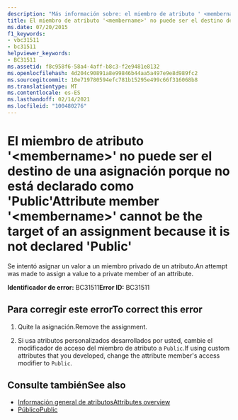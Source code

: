 ```yaml
---
description: "Más información sobre: el miembro de atributo ' <membername> ' no puede ser el destino de una asignación porque no está declarado como ' Public '"
title: El miembro de atributo '<membername>' no puede ser el destino de una asignación porque no está declarado como 'Public'
ms.date: 07/20/2015
f1_keywords:
- vbc31511
- bc31511
helpviewer_keywords:
- BC31511
ms.assetid: f8c958f6-58a4-4aff-b8c3-f2e9481e8132
ms.openlocfilehash: 4d204c90891a8e99846b44aa5a497e9e8d989fc2
ms.sourcegitcommit: 10e719780594efc781b15295e499c66f316068b8
ms.translationtype: MT
ms.contentlocale: es-ES
ms.lasthandoff: 02/14/2021
ms.locfileid: "100480276"
---
```

# <a name="attribute-member-membername-cannot-be-the-target-of-an-assignment-because-it-is-not-declared-public"></a><span data-ttu-id="24d0b-103">El miembro de atributo '\<membername>' no puede ser el destino de una asignación porque no está declarado como 'Public'</span><span class="sxs-lookup"><span data-stu-id="24d0b-103">Attribute member '\<membername>' cannot be the target of an assignment because it is not declared 'Public'</span></span>

<span data-ttu-id="24d0b-104">Se intentó asignar un valor a un miembro privado de un atributo.</span><span class="sxs-lookup"><span data-stu-id="24d0b-104">An attempt was made to assign a value to a private member of an attribute.</span></span>  
  
 <span data-ttu-id="24d0b-105">**Identificador de error:** BC31511</span><span class="sxs-lookup"><span data-stu-id="24d0b-105">**Error ID:** BC31511</span></span>  
  
## <a name="to-correct-this-error"></a><span data-ttu-id="24d0b-106">Para corregir este error</span><span class="sxs-lookup"><span data-stu-id="24d0b-106">To correct this error</span></span>  
  
1. <span data-ttu-id="24d0b-107">Quite la asignación.</span><span class="sxs-lookup"><span data-stu-id="24d0b-107">Remove the assignment.</span></span>  
  
2. <span data-ttu-id="24d0b-108">Si usa atributos personalizados desarrollados por usted, cambie el modificador de acceso del miembro de atributo a `Public`.</span><span class="sxs-lookup"><span data-stu-id="24d0b-108">If using custom attributes that you developed, change the attribute member's access modifier to `Public`.</span></span>  
  
## <a name="see-also"></a><span data-ttu-id="24d0b-109">Consulte también</span><span class="sxs-lookup"><span data-stu-id="24d0b-109">See also</span></span>

- [<span data-ttu-id="24d0b-110">Información general de atributos</span><span class="sxs-lookup"><span data-stu-id="24d0b-110">Attributes overview</span></span>](../programming-guide/concepts/attributes/index.md)
- [<span data-ttu-id="24d0b-111">Público</span><span class="sxs-lookup"><span data-stu-id="24d0b-111">Public</span></span>](../language-reference/modifiers/public.md)
